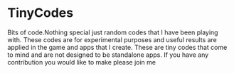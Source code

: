 # TinyCodes
Bits of code.Nothing special just random codes that I have been playing with.
These codes are for experimental purposes and useful results are applied in 
the game and apps that I create. These are tiny codes that come to mind and 
are not designed to be standalone apps. 
If you have any contribution you would like to make please join me

